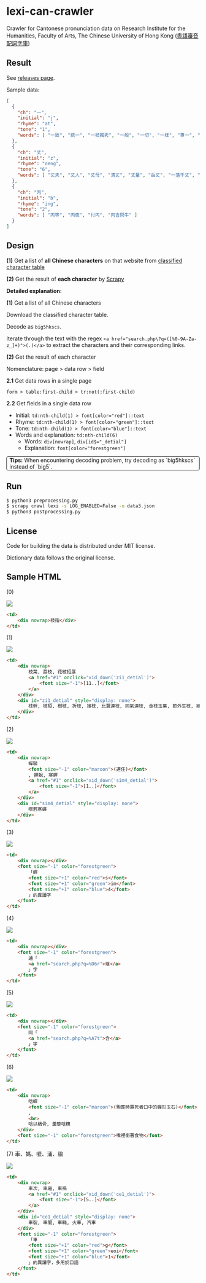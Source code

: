 # lexi-can-crawler

Crawler for Cantonese pronunciation data on Research Institute for the Humanities, Faculty of Arts, The Chinese University of Hong Kong ([粵語審音配詞字庫](http://humanum.arts.cuhk.edu.hk/Lexis/lexi-can/))

## Result

See [releases page](https://github.com/sgalal/lexi_can_crawler/releases).

Sample data:

```json
[
  {
    "ch": "一",
    "initial": "j",
    "rhyme": "at",
    "tone": "1",
    "words": [ "一致", "統一", "一枝獨秀", "一般", "一切", "一樣", "專一", "劃一", "一視同仁", "一觸即發", "一落千丈", "長短不一" ]
  },
  {
    "ch": "丈",
    "initial": "z",
    "rhyme": "oeng",
    "tone": "6",
    "words": [ "丈夫", "丈人", "丈母", "清丈", "丈量", "岳丈", "一落千丈", "丈二金剛" ]
  },
  {
    "ch": "丙",
    "initial": "b",
    "rhyme": "ing",
    "tone": "2",
    "words": [ "丙等", "丙夜", "付丙", "丙吉問牛" ]
  }
]
```

## Design

**(1)** Get a list of **all Chinese characters** on that website from [classified character table](http://humanum.arts.cuhk.edu.hk/Lexis/lexi-can/classified.php?st=0)

**(2)** Get the result of **each character** by [Scrapy](https://scrapy.org/)

**Detailed explanation:**

**(1)** Get a list of all Chinese characters

Download the classified character table.

Decode as `big5hkscs`.

Iterate through the text with the regex `<a href="search.php\?q=([%0-9A-Za-z_]+)">(.)</a>` to extract the characters and their corresponding links.

**(2)** Get the result of each character

Nomenclature: page &gt; data row &gt; field

**2\.1** Get data rows in a single page

`form > table:first-child > tr:not(:first-child)`

**2\.2** Get fields in a single data row

* Initial: `td:nth-child(1) > font[color="red"]::text`
* Rhyme: `td:nth-child(1) > font[color="green"]::text`
* Tone: `td:nth-child(1) > font[color="blue"]::text`
* Words and explanation: `td:nth-child(6)`
    - Words: `div[nowrap]`, `div[id$="_detial"]`
    - Explanation: `font[color="forestgreen"]`

<p style="border: 1px solid black; border-radius: 0.25em; padding: 0 0.5em;"><b>Tips:</b> When encountering decoding problem, try decoding as `big5hkscs` instead of `big5`.</p>

## Run

```sh
$ python3 preprocessing.py
$ scrapy crawl lexi -s LOG_ENABLED=False -o data3.json
$ python3 postprocessing.py
```

## License

Code for building the data is distributed under MIT license.

Dictionary data follows the original license.

## Sample HTML

(0)

![](patterns/00.png)

```html
<td>
    <div nowrap>枝指</div>
</td>
```

(1)

![](patterns/01.png)

```html
<td>
    <div nowrap>
        枝葉, 荔枝, 花枝招展
        <a href="#1" onclick="xid_down('zi1_detial')">
            <font size="-1">[11..]</font>
        </a>
    </div>
    <div id="zi1_detial" style="display: none">
        枝幹, 枝椏, 樹枝, 折枝, 接枝, 比翼連枝, 同氣連枝, 金枝玉葉, 節外生枝, 細枝末節, 枝葉扶疏
    </div>
</td>
```

(2)

![](patterns/02.png)

```html
<td>
    <div nowrap>
        蟬聯
        <font size="-1" color="maroon">(連任)</font>
        , 蟬蛻, 寒蟬
        <a href="#1" onclick="xid_down('sim4_detial')">
            <font size="-1">[1..]</font>
        </a>
    </div>
    <div id="sim4_detial" style="display: none">
        噤若寒蟬
    </div>
</td>
```

(3)

![](patterns/03.png)

```html
<td>
    <div nowrap></div>
    <font size="-1" color="forestgreen">
        「蟬
        <font size="+1" color="red">s</font>
        <font size="+1" color="green">im</font>
        <font size="+1" color="blue">4</font>
        」的異讀字
    </font>
</td>
```

(4)

![](patterns/04.png)

```html
<td>
    <div nowrap></div>
    <font size="-1" color="forestgreen">
        通「
        <a href="search.php?q=%D6r">琀</a>
        」字
    </font>
</td>
```

(5)

![](patterns/05.png)

```html
<td>
    <div nowrap></div>
    <font size="-1" color="forestgreen">
        同「
        <a href="search.php?q=%A7t">含</a>
        」字
    </font>
</td>
```

(6)

![](patterns/06.png)

```html
<td>
    <div nowrap>
        唅蟬
        <font size="-1" color="maroon">(殉葬時置死者口中的蟬形玉石)</font>
        , 
        <br>
        唅以槁骨, 羹藜唅糗
    </div>
    <font size="-1" color="forestgreen">嘴裡銜著食物</font>
</td>
```

(7) 車、媽、唳、涌、牏

![](patterns/07.png)

```html
<td>
    <div nowrap>
        車次, 車廂, 車禍
        <a href="#1" onclick="xid_down('ce1_detial')">
            <font size="-1">[5..]</font>
        </a>
    </div>
    <div id="ce1_detial" style="display: none">
        車裂, 車間, 車輛, 火車, 汽車
    </div>
    <font size="-1" color="forestgreen">
        「車
        <font size="+1" color="red">g</font>
        <font size="+1" color="green">eoi</font>
        <font size="+1" color="blue">1</font>
        」的異讀字，多用於口語
    </font>
</td>
```
